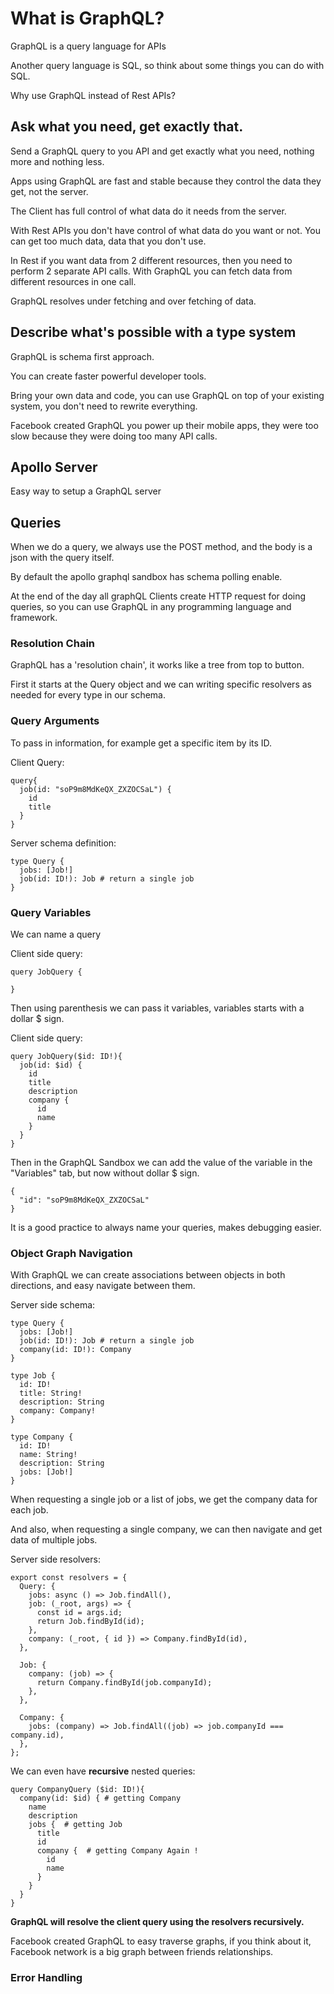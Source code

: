 # What is GraphQL?

GraphQL is a query language for APIs

Another query language is SQL, so think about some things you can do with SQL.

Why use GraphQL instead of Rest APIs?

## Ask what you need, get exactly that.

Send a GraphQL query to you API and get exactly what you need, nothing more and nothing less.

Apps using GraphQL are fast and stable because they control the data they get, not the server.

The Client has full control of what data do it needs from the server.

With Rest APIs you don't have control of what data do you want or not. You can get too much data, data that you don't use.

In Rest if you want data from 2 different resources, then you need to perform 2 separate API calls. With GraphQL you can fetch data from different resources in one call.

GraphQL resolves under fetching and over fetching of data.

## Describe what's possible with a type system

GraphQL is schema first approach.

You can create faster powerful developer tools.

Bring your own data and code, you can use GraphQL on top of your existing system, you don't need to rewrite everything.

Facebook created GraphQL you power up their mobile apps, they were too slow because they were doing too many API calls.

## Apollo Server

Easy way to setup a GraphQL server

## Queries

When we do a query, we always use the POST method, and the body is a json with the query itself.

By default the apollo graphql sandbox has schema polling enable.

At the end of the day all graphQL Clients create HTTP request for doing queries, so you can use GraphQL in any programming language and framework.

### Resolution Chain

GraphQL has a 'resolution chain', it works like a tree from top to button.

First it starts at the Query object and we can writing specific resolvers as needed for every type in our schema.

### Query Arguments

To pass in information, for example get a specific item by its ID.

Client Query:

```
query{
  job(id: "soP9m8MdKeQX_ZXZOCSaL") {
    id
    title
  }
}
```

Server schema definition:

```
type Query {
  jobs: [Job!]
  job(id: ID!): Job # return a single job
}
```

### Query Variables

We can name a query

Client side query:

```
query JobQuery {

}
```

Then using parenthesis we can pass it variables, variables starts with a dollar $ sign.

Client side query:

```
query JobQuery($id: ID!){
  job(id: $id) {
    id
    title
    description
    company {
      id
      name
    }
  }
}
```

Then in the GraphQL Sandbox we can add the value of the variable in the "Variables" tab, but now without dollar $ sign.

```
{
  "id": "soP9m8MdKeQX_ZXZOCSaL"
}
```

It is a good practice to always name your queries, makes debugging easier.

### Object Graph Navigation

With GraphQL we can create associations between objects in both directions, and easy navigate between them.

Server side schema:

```
type Query {
  jobs: [Job!]
  job(id: ID!): Job # return a single job
  company(id: ID!): Company
}

type Job {
  id: ID!
  title: String!
  description: String
  company: Company!
}

type Company {
  id: ID!
  name: String!
  description: String
  jobs: [Job!]
}

```

When requesting a single job or a list of jobs, we get the company data for each job.

And also, when requesting a single company, we can then navigate and get data of multiple jobs.

Server side resolvers:

```
export const resolvers = {
  Query: {
    jobs: async () => Job.findAll(),
    job: (_root, args) => {
      const id = args.id;
      return Job.findById(id);
    },
    company: (_root, { id }) => Company.findById(id),
  },

  Job: {
    company: (job) => {
      return Company.findById(job.companyId);
    },
  },

  Company: {
    jobs: (company) => Job.findAll((job) => job.companyId === company.id),
  },
};
```

We can even have **recursive** nested queries:

```
query CompanyQuery ($id: ID!){
  company(id: $id) { # getting Company
    name
    description
    jobs {  # getting Job
      title
      id
      company {  # getting Company Again !
        id
        name
      }
    }
  }
}
```

**GraphQL will resolve the client query using the resolvers recursively.**

Facebook created GraphQL to easy traverse graphs, if you think about it, Facebook network is a big graph between friends relationships.

### Error Handling
